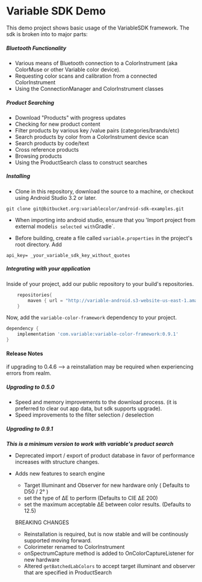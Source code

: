 # Variable SDK Demo
This demo project shows basic usage of the VariableSDK framework.
The sdk is broken into to major parts:

##### *Bluetooth Functionality*
- Various means of Bluetooth connection to a ColorInstrument (aka ColorMuse or other Variable color device).
- Requesting color scans and calibration from a connected ColorInstrument
- Using the ConnectionManager and ColorInstrument classes

##### *Product Searching*
- Download "Products" with progress updates
- Checking for new product content
- Filter products by various key /value pairs (categories/brands/etc)
- Search products by color from a ColorInstrument device scan
- Search products by code/text
- Cross reference products
- Browsing products
- Using the ProductSearch class to construct searches


##### Installing
* Clone in this repository, download the source to a machine, or checkout using Android Studio 3.2 or later.
```
git clone git@bitbucket.org:variablecolor/android-sdk-examples.git
```

* When importing into android studio, ensure that you 'Import project from external model` is selected with `Gradle`.

* Before building, create a file called `variable.properties` in the project's root directory. Add
```
api_key= _your_variable_sdk_key_without_quotes
```


##### Integrating with your application

Inside of your project, add our public repository to your build's repositories.
```gradle
    repositories{
        maven { url = "http://variable-android.s3-website-us-east-1.amazonaws.com/release" }
    }
```

Now, add the `variable-color-framework` dependency to your project.
```gradle
dependency {
    implementation 'com.variable:variable-color-framework:0.9.1'
}
```




#### Release Notes

if upgrading to 0.4.6 --> a reinstallation may be required when experiencing errors from realm.


##### Upgrading to 0.5.0
* Speed and memory improvements to the download process. (it is preferred to clear out app data, but sdk supports upgrade).
* Speed improvements to the filter selection / deselection

##### Upgrading to 0.9.1
 ***This is a minimum version to work with variable's product search***

* Deprecated import / export of product database in favor of performance increases with structure changes.
* Adds new features to search engine
   * Target Illuminant and Observer for new hardware only ( Defaults to D50 / 2° )
   * set the type of ∆E to perform (Defaults to CIE ∆E 200)
   * set the maximum acceptable ∆E between color results. (Defaults to 12.5)

  BREAKING CHANGES
  * Reinstallation is required, but is now stable and will be continously supported moving forward.
  * Colorimeter renamed to ColorInstrument
  * onSpectrumCapture method is added to OnColorCaptureListener for new hardware
  * Altered `getBatchedLabColors` to accept target illuminant and observer that are specified in ProductSearch
